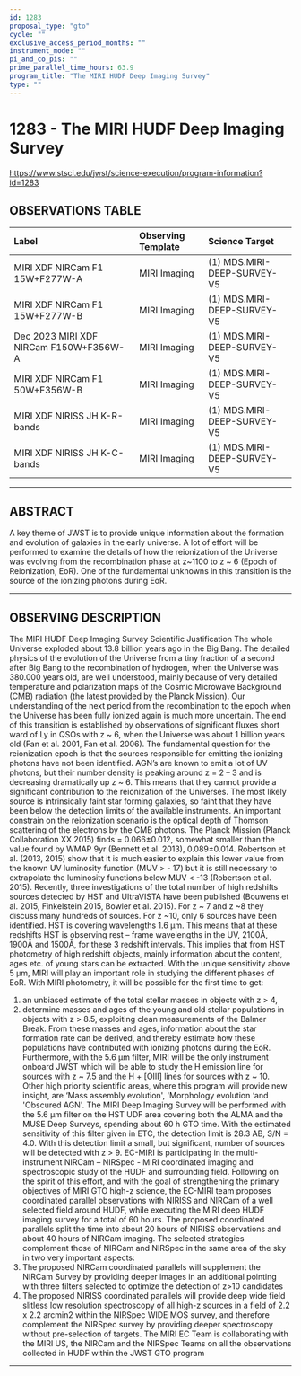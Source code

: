 ```yaml
---
id: 1283
proposal_type: "gto"
cycle: ""
exclusive_access_period_months: ""
instrument_mode: ""
pi_and_co_pis: ""
prime_parallel_time_hours: 63.9
program_title: "The MIRI HUDF Deep Imaging Survey"
type: ""
---
```

# 1283 - The MIRI HUDF Deep Imaging Survey
https://www.stsci.edu/jwst/science-execution/program-information?id=1283
## OBSERVATIONS TABLE
| Label                        | Observing Template | Science Target           |
| :--------------------------- | :----------------- | :----------------------- |
| MIRI XDF NIRCam F1 15W+F277W-A | MIRI Imaging       | (1) MDS.MIRI-DEEP-SURVEY-V5 |
| MIRI XDF NIRCam F1 15W+F277W-B | MIRI Imaging       | (1) MDS.MIRI-DEEP-SURVEY-V5 |
| Dec 2023 MIRI XDF NIRCam F150W+F356W-A | MIRI Imaging       | (1) MDS.MIRI-DEEP-SURVEY-V5 |
| MIRI XDF NIRCam F1 50W+F356W-B | MIRI Imaging       | (1) MDS.MIRI-DEEP-SURVEY-V5 |
| MIRI XDF NIRISS JH K-R-bands | MIRI Imaging       | (1) MDS.MIRI-DEEP-SURVEY-V5 |
| MIRI XDF NIRISS JH K-C-bands | MIRI Imaging       | (1) MDS.MIRI-DEEP-SURVEY-V5 |

---

## ABSTRACT

A key theme of JWST is to provide unique information about the formation and evolution of galaxies in the early universe. A lot of effort will be performed to examine the details of how the reionization of the Universe was evolving from the recombination phase at z~1100 to z ~ 6 (Epoch of Reionization, EoR). One of the fundamental unknowns in this transition is the source of the ionizing photons during EoR.

---

## OBSERVING DESCRIPTION

The MIRI HUDF Deep Imaging Survey
Scientific Justification
The whole Universe exploded about 13.8 billion years ago in the Big Bang. The detailed physics of the evolution of the Universe from a tiny fraction of a second after Big Bang to the recombination of hydrogen, when the Universe was 380.000 years old, are well understood, mainly because of very detailed temperature and polarization maps of the Cosmic Microwave Background (CMB) radiation (the latest provided by the Planck Mission). Our understanding of the next period from the recombination to the epoch when the Universe has been fully ionized again is much more uncertain. The end of this transition is established by observations of significant fluxes short ward of Ly in QSOs with z ~ 6, when the Universe was about 1 billion years old (Fan et al. 2001, Fan et al. 2006).
The fundamental question for the reionization epoch is that the sources responsible for emitting the ionizing photons have not been identified. AGN’s are known to emit a lot of UV photons, but their number density is peaking around z = 2 – 3 and is decreasing dramatically up z ~ 6. This means that they cannot provide a significant contribution to the reionization of the Universes. The most likely source is intrinsically faint star forming galaxies, so faint that they have been below the detection limits of the available instruments.
An important constrain on the reionization scenario is the optical depth of Thomson scattering of the electrons by the CMB photons. The Planck Mission (Planck Collaboration XX 2015) finds = 0.066±0.012, somewhat smaller than the value found by WMAP 9yr (Bennett et al. 2013), 0.089±0.014. Robertson et al. (2013, 2015) show that it is much easier to explain this lower value from the known UV luminosity function (MUV > - 17) but it is still necessary to extrapolate the luminosity functions below MUV < -13 (Robertson et al. 2015).
Recently, three investigations of the total number of high redshifts sources detected by HST and UltraVISTA have been published (Bouwens et al. 2015, Finkelstein 2015, Bowler et al. 2015). For z ~ 7 and z ~8 they discuss many hundreds of sources. For z ~10, only 6 sources have been identified. HST is covering wavelengths 1.6 µm. This means that at these redshifts HST is observing rest – frame wavelengths in the UV, 2100Å, 1900Å and 1500Å, for these 3 redshift intervals. This implies that from HST photometry of high redshift objects, mainly information about the content, ages etc. of young stars can be extracted.
With the unique sensitivity above 5 µm, MIRI will play an important role in studying the different phases of EoR. With MIRI photometry, it will be possible for the first time to get:
1) an unbiased estimate of the total stellar masses in objects with z > 4,
2) determine masses and ages of the young and old stellar populations in objects with z > 8.5, exploiting clean measurements of the Balmer Break. From these masses and ages, information about the star formation rate can be derived, and thereby estimate how these populations have contributed with ionizing photons during the EoR.
Furthermore, with the 5.6 µm filter, MIRI will be the only instrument onboard JWST which will be able to study the H emission line for sources with z ~ 7.5 and the H + [OIII] lines for sources with z ~ 10.
Other high priority scientific areas, where this program will provide new insight, are ‘Mass assembly evolution', 'Morphology evolution ‘and 'Obscured AGN'.
The MIRI Deep Imaging Survey will be performed with the 5.6 µm filter on the HST UDF area covering both the ALMA and the MUSE Deep Surveys, spending about 60 h GTO time. With the estimated sensitivity of this filter given in ETC, the detection limit is 28.3 AB, S/N = 4.0. With this detection limit a small, but significant, number of sources will be detected with z > 9.
EC-MIRI is participating in the multi-instrument NIRCam – NIRSpec - MIRI coordinated imaging and spectroscopic study of the HUDF and surrounding field. Following on the spirit of this effort, and with the goal of strengthening the primary objectives of MIRI GTO high-z science, the EC-MIRI team proposes coordinated parallel observations with NIRISS and NIRCam of a well selected field around HUDF, while executing the MIRI deep HUDF imaging survey for a total of 60 hours. The proposed coordinated parallels split the time into about 20 hours of NIRISS observations and about 40 hours of NIRCam imaging. The selected strategies complement those of NIRCam and NIRSpec in the same area of the sky in two very important aspects:
1) The proposed NIRCam coordinated parallels will supplement the NIRCam Survey by providing deeper images in an additional pointing with three filters selected to optimize the detection of z>10 candidates
2) The proposed NIRISS coordinated parallels will provide deep wide field slitless low resolution spectroscopy of all high-z sources in a field of 2.2 x 2.2 arcmin2 within the NIRSpec WIDE MOS survey, and therefore complement the NIRSpec survey by providing deeper spectroscopy without pre-selection of targets.
The MIRI EC Team is collaborating with the MIRI US, the NIRCam and the NIRSpec Teams on all the observations collected in HUDF within the JWST GTO program

---